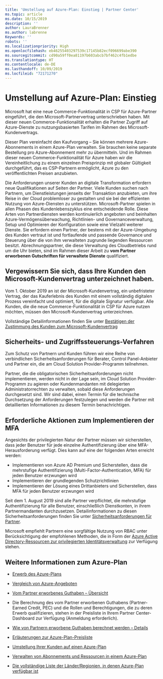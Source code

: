 ```yaml
---
title: 'Umstellung auf Azure-Plan: Einstieg | Partner Center'
ms.topic: article
ms.date: 10/15/2019
description: ''
author: LauraBrenner
ms.author: labrenne
Keywords: ''
robots: ''
ms.localizationpriority: High
ms.openlocfilehash: eb46255403297539c17145b82ecf096699abe390
ms.sourcegitcommit: cd90a59ff0ea81197b603abcb7bf462c4fb1edbe
ms.translationtype: HT
ms.contentlocale: de-DE
ms.lasthandoff: 10/09/2019
ms.locfileid: "72171270"
---
```

# <a name="move-to-azure-plan---get-started"></a>Umstellung auf Azure-Plan: Einstieg

Microsoft hat eine neue Commerce-Funktionalität in CSP für Azure-Partner eingeführt, die den Microsoft-Partnervertrag unterschrieben haben. Mit dieser neuen Commerce-Funktionalität erhalten die Partner Zugriff auf Azure-Dienste zu nutzungsbasierten Tarifen im Rahmen des Microsoft-Kundenvertrags. 

Dieser Plan vereinfacht den Kaufvorgang – Sie können mehrere Azure-Abonnements in einem Azure-Plan verwalten. Sie brauchen keine separate Bestellung pro Azure-Abonnement mehr zu übermitteln. Und im Rahmen dieser neuen Commerce-Funktionalität für Azure haben wir die Vereinheitlichung zu einem einzelnen Preisprinzip mit globaler Gültigkeit durchgeführt, das es CSP-Partnern ermöglicht, Azure zu den veröffentlichten Preisen anzubieten. 

Die Anforderungen unserer Kunden an digitale Transformation erfordern neue Qualifikationen auf Seiten der Partner. Viele Kunden suchen nach Partnern, um Dienstleistungen jenseits der Transaktion anzubieten, um ihre Reise in der Cloud problemloser zu gestalten und sie bei der effizienten Nutzung von Azure-Diensten zu unterstützen. Microsoft-Partner spielen in allen Phasen des Kundenlebenszyklus eine entscheidende Rolle. Diese Arten von Partnerdiensten werden kontinuierlich angeboten und beinhalten Azure-Vermögensüberwachung, Richtlinien- und Governanceverwaltung, Setup und Optimieren der Konfiguration sowie eine Vielzahl weiterer Dienste. Sie erfordern einen Partner, der bestens mit der Azure-Umgebung des Kunden vertraut ist und fortlaufende und passende Governance und Steuerung über die von ihm verwalteten zugrunde liegenden Ressourcen besitzt. Abrechnungspartner, die diese Verwaltung des Cloudbetriebs rund um die Uhr bieten, sind im Rahmen dieser Arbeit zu **vom Partner erworbenen Gutschriften für verwaltete Dienste** qualifiziert.

## <a name="make-sure-your-customers-have-signed-the-microsoft-customer-agreement"></a>Vergewissern Sie sich, dass Ihre Kunden den Microsoft-Kundenvertrag unterzeichnet haben.

Vom 1. Oktober 2019 an ist der Microsoft-Kundenvertrag, ein unbefristeter Vertrag, der das Kauferlebnis des Kunden mit einem vollständig digitalen Prozess vereinfacht und optimiert, für die digitale Signatur verfügbar. Alle Kunden, die die neue Commerce-Funktionalität in CSP für Azure nutzen möchten, müssen den Microsoft-Kundenvertrag unterzeichnen.

Vollständige Detailinformationen finden Sie unter [Bestätigen der Zustimmung des Kunden zum Microsoft-Kundenvertrag](confirm-customer-agreement.md)

## <a name="security-and-access-control-practices"></a>Sicherheits- und Zugriffssteuerungs-Verfahren

Zum Schutz von Partnern und Kunden führen wir eine Reihe von verbindlichen Sicherheitsanforderungen für Berater, Control Panel-Anbieter und Partner ein, die am Cloud Solution Provider-Programm teilnehmen. 

Partner, die die obligatorischen Sicherheitsanforderungen nicht implementieren, werden nicht in der Lage sein, im Cloud Solution Provider-Programm zu agieren oder Kundenmandanten mit delegierten Administratorrechten zu verwalten, sobald diese Anforderungen durchgesetzt sind. Wir sind dabei, einen Termin für die technische Durchsetzung der Anforderungen festzulegen und werden die Partner mit detaillierten Informationen zu diesem Termin benachrichtigen. 

## <a name="actions-to-take-to-implement-mfa"></a>Erforderliche Aktionen zum Implementieren der MFA 

Angesichts der privilegierten Natur der Partner müssen wir sicherstellen, dass jeder Benutzer für jede einzelne Authentifizierung über eine MFA-Herausforderung verfügt. Dies kann auf eine der folgenden Arten erreicht werden:

- Implementieren von Azure AD Premium und Sicherstellen, dass die mehrstufige Authentifizierung (Multi-Factor-Authentication, MFA) für jeden Benutzer erzwungen wird 
- Implementieren der grundlegenden Schutzrichtlinien 
- Implementieren der Lösung eines Drittanbieters und Sicherstellen, dass MFA für jeden Benutzer erzwungen wird 

Seit dem 1. August 2019 sind alle Partner verpflichtet, die mehrstufige Authentifizierung für alle Benutzer, einschließlich Dienstkonten, in ihrem Partnermandanten durchzusetzen. Detailinformationen zu diesen Sicherheitsanforderungen finden Sie unter [Sicherheitsanforderungen für Partner](https://docs.microsoft.com/partner-center/partner-security-requirements). 

Microsoft empfiehlt Partnern eine sorgfältige Nutzung von RBAC unter Berücksichtigung der empfohlenen Methoden, die in Form der [Azure Active Directory-Ressourcen zur privilegierten Identitätsverwaltung](https://docs.microsoft.com/azure/active-directory/privileged-identity-management/pim-configure ) zur Verfügung stehen. 

## <a name="read-more-about-the-azure-plan"></a>Weitere Informationen zum Azure-Plan

- [Erwerb des Azure-Plans](purchase-azure-plan.md)

- [Vergleich von Azure-Angeboten](compare-azure-offers.md)

- [Vom Partner erworbenes Guthaben – Übersicht](partner-earned-credit.md)

- Die Berechnung des vom Partner erworbenen Guthabens (Partner-Earned Credit, PEC) und die Rollen und Berechtigungen, die zu deren Erwerb qualifizieren, stehen in der Preisliste in Ihrem Partner Center-Dashboard zur Verfügung (Anmeldung erforderlich).

- [Wie von Partnern erworbene Guthaben berechnet werden – Details](partner-earned-credit-explanation.md)

- [Erläuterungen zur Azure-Plan-Preisliste](azure-plan-price-list.md)

- [Umstellung Ihrer Kunden auf einen Azure-Plan](azure-plan-transition.md)

- [Verwalten von Abonnements und Ressourcen in einem Azure-Plan](azure-plan-manage.md)

- [Die vollständige Liste der Länder/Regionien, in denen Azure-Plan verfügbar ist](https://query.prod.cms.rt.microsoft.com/cms/api/am/binary/RE3QN0x)

 



